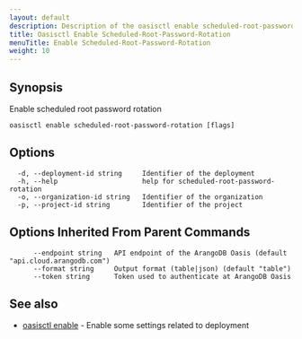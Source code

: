 ```yaml
---
layout: default
description: Description of the oasisctl enable scheduled-root-password-rotation command
title: Oasisctl Enable Scheduled-Root-Password-Rotation
menuTitle: Enable Scheduled-Root-Password-Rotation
weight: 10
---
```

## Synopsis
Enable scheduled root password rotation

```
oasisctl enable scheduled-root-password-rotation [flags]
```

## Options
```
  -d, --deployment-id string     Identifier of the deployment
  -h, --help                     help for scheduled-root-password-rotation
  -o, --organization-id string   Identifier of the organization
  -p, --project-id string        Identifier of the project
```

## Options Inherited From Parent Commands
```
      --endpoint string   API endpoint of the ArangoDB Oasis (default "api.cloud.arangodb.com")
      --format string     Output format (table|json) (default "table")
      --token string      Token used to authenticate at ArangoDB Oasis
```

## See also
* [oasisctl enable](_index.md)	 - Enable some settings related to deployment

